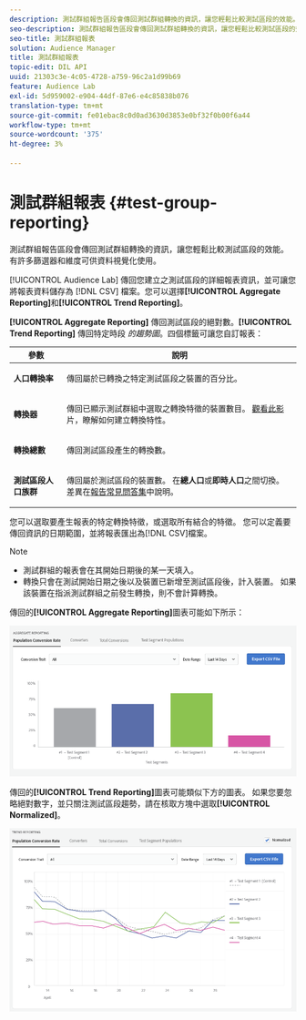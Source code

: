 ```yaml
---
description: 測試群組報告區段會傳回測試群組轉換的資訊，讓您輕鬆比較測試區段的效能。 有許多篩選器和維度可供資料視覺化使用。
seo-description: 測試群組報告區段會傳回測試群組轉換的資訊，讓您輕鬆比較測試區段的效能。 有許多篩選器和維度可供資料視覺化使用。
seo-title: 測試群組報表
solution: Audience Manager
title: 測試群組報表
topic-edit: DIL API
uuid: 21303c3e-4c05-4728-a759-96c2a1d99b69
feature: Audience Lab
exl-id: 5d959002-e904-44df-87e6-e4c85838b076
translation-type: tm+mt
source-git-commit: fe01ebac8c0d0ad3630d3853e0bf32f0b00f6a44
workflow-type: tm+mt
source-wordcount: '375'
ht-degree: 3%

---
```


# 測試群組報表 {#test-group-reporting}

測試群組報告區段會傳回測試群組轉換的資訊，讓您輕鬆比較測試區段的效能。 有許多篩選器和維度可供資料視覺化使用。

[!UICONTROL Audience Lab] 傳回您建立之測試區段的詳細報表資訊，並可讓您將報表資料儲存為 [!DNL CSV] 檔案。您可以選擇&#x200B;**[!UICONTROL Aggregate Reporting]**&#x200B;和&#x200B;**[!UICONTROL Trend Reporting]**。

**[!UICONTROL Aggregate Reporting]** 傳回測試區段的絕對數。**[!UICONTROL Trend Reporting]** 傳回特定時段 *的趨勢圖*。四個標籤可讓您自訂報表：

<table id="table_446384AE9A36408A9C570CB7DB72C3D6"> 
 <thead> 
  <tr> 
   <th colname="col1" class="entry"> 參數 </th> 
   <th colname="col2" class="entry"> 說明 </th> 
  </tr> 
 </thead>
 <tbody> 
  <tr> 
   <td colname="col1"> <p> <b><span class="uicontrol"> 人口轉換率</span></b> </p> </td> 
   <td colname="col2"> <p>傳回屬於已轉換之特定測試區段之裝置的百分比。 </p> </td> 
  </tr> 
  <tr> 
   <td colname="col1"> <p> <b><span class="uicontrol"> 轉換器</span></b> </p> </td> 
   <td colname="col2"> <p>傳回已顯示測試群組中選取之轉換特徵的裝置數目。 <a href="https://helpx.adobe.com/audience-manager/kt/using/creating-conversion-traits-feature-video-use.html" format="https" scope="external"> 觀看此影</a> 片，瞭解如何建立轉換特性。 </p> </td> 
  </tr> 
  <tr> 
   <td colname="col1"> <p> <b><span class="uicontrol"> 轉換總數</span></b> </p> </td> 
   <td colname="col2"> <p>傳回測試區段產生的轉換數。 </p> </td> 
  </tr> 
  <tr> 
   <td colname="col1"> <p> <b><span class="uicontrol"> 測試區段人口族群</span></b> </p> </td> 
   <td colname="col2"> <p>傳回屬於測試區段的裝置數。 在<b><span class="uicontrol">總人口</span></b>或<b><span class="uicontrol">即時人口</span></b>之間切換。 差異在<a href="../../faq/faq-reporting.md">報告常見問答集</a>中說明。 </p> </td>
  </tr>
 </tbody>
</table>

您可以選取要產生報表的特定轉換特徵，或選取所有結合的特徵。 您可以定義要傳回資訊的日期範圍，並將報表匯出為[!DNL CSV]檔案。

>[!NOTE]
>
>* 測試群組的報表會在其開始日期後的某一天填入。
>* 轉換只會在測試開始日期之後以及裝置已新增至測試區段後，計入裝置。 如果該裝置在指派測試群組之前發生轉換，則不會計算轉換。


傳回的&#x200B;**[!UICONTROL Aggregate Reporting]**&#x200B;圖表可能如下所示：

![](assets/aggregate-reporting.PNG)

傳回的&#x200B;**[!UICONTROL Trend Reporting]**&#x200B;圖表可能類似下方的圖表。 如果您要忽略絕對數字，並只關注測試區段趨勢，請在核取方塊中選取&#x200B;**[!UICONTROL Normalized]**。

![](assets/trend-reporting.PNG)
